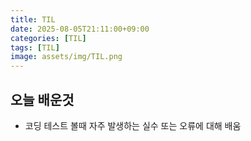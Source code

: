 ```yaml
---
title: TIL
date: 2025-08-05T21:11:00+09:00
categories: [TIL]
tags: [TIL]
image: assets/img/TIL.png
---
```


## 오늘 배운것
- 코딩 테스트 볼때 자주 발생하는 실수 또는 오류에 대해 배움

